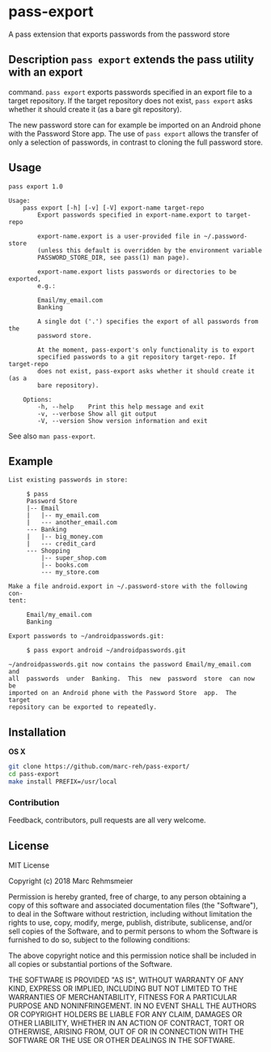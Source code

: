# pass-export
A pass extension that exports passwords from the password store

## Description `pass export` extends the pass utility with an export
command. `pass export` exports passwords specified in an export file
to a target repository. If the target repository does not exist, `pass
export` asks whether it should create it (as a bare git repository).

The new password store can for example be imported on an Android phone
with the Password Store app. The use of `pass export` allows the
transfer of only a selection of passwords, in contrast to cloning the
full password store.

## Usage

```
pass export 1.0

Usage:
    pass export [-h] [-v] [-V] export-name target-repo
        Export passwords specified in export-name.export to target-repo

        export-name.export is a user-provided file in ~/.password-store
        (unless this default is overridden by the environment variable
        PASSWORD_STORE_DIR, see pass(1) man page).

        export-name.export lists passwords or directories to be exported,
        e.g.:

        Email/my_email.com
        Banking

        A single dot ('.') specifies the export of all passwords from the
        password store.

        At the moment, pass-export's only functionality is to export
        specified passwords to a git repository target-repo. If target-repo
        does not exist, pass-export asks whether it should create it (as a
        bare repository).

    Options:
        -h, --help    Print this help message and exit
        -v, --verbose Show all git output
        -V, --version Show version information and exit
```

See also `man pass-export`.

## Example

```
List existing passwords in store:

     $ pass
     Password Store
     |‐‐ Email
     |   |‐‐ my_email.com
     |   ‐‐‐ another_email.com
     ‐‐‐ Banking
     |   |‐‐ big_money.com
     |   ‐‐‐ credit_card
     ‐‐‐ Shopping
         |‐‐ super_shop.com
         |‐‐ books.com
         ‐‐‐ my_store.com

Make a file android.export in ~/.password‐store with the following con‐
tent:

     Email/my_email.com
     Banking

Export passwords to ~/androidpasswords.git:

     $ pass export android ~/androidpasswords.git

~/androidpasswords.git now contains the password Email/my_email.com and
all  passwords  under  Banking.  This  new  password  store  can now be
imported on an Android phone with the Password Store  app.  The  target
repository can be exported to repeatedly.
```

## Installation

**OS X**

```sh
git clone https://github.com/marc-reh/pass-export/
cd pass-export
make install PREFIX=/usr/local
```

### Contribution
Feedback, contributors, pull requests are all very welcome.

## License
MIT License

Copyright (c) 2018 Marc Rehmsmeier

Permission is hereby granted, free of charge, to any person obtaining a copy
of this software and associated documentation files (the "Software"), to deal
in the Software without restriction, including without limitation the rights
to use, copy, modify, merge, publish, distribute, sublicense, and/or sell
copies of the Software, and to permit persons to whom the Software is
furnished to do so, subject to the following conditions:

The above copyright notice and this permission notice shall be included in all
copies or substantial portions of the Software.

THE SOFTWARE IS PROVIDED "AS IS", WITHOUT WARRANTY OF ANY KIND, EXPRESS OR
IMPLIED, INCLUDING BUT NOT LIMITED TO THE WARRANTIES OF MERCHANTABILITY,
FITNESS FOR A PARTICULAR PURPOSE AND NONINFRINGEMENT. IN NO EVENT SHALL THE
AUTHORS OR COPYRIGHT HOLDERS BE LIABLE FOR ANY CLAIM, DAMAGES OR OTHER
LIABILITY, WHETHER IN AN ACTION OF CONTRACT, TORT OR OTHERWISE, ARISING FROM,
OUT OF OR IN CONNECTION WITH THE SOFTWARE OR THE USE OR OTHER DEALINGS IN THE
SOFTWARE.

